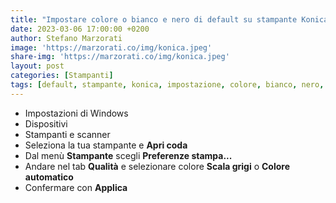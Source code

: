 ```yaml
---
title: "Impostare colore o bianco e nero di default su stampante Konica Minolta"
date: 2023-03-06 17:00:00 +0200
author: Stefano Marzorati
image: 'https://marzorati.co/img/konica.jpeg'
share-img: 'https://marzorati.co/img/konica.jpeg'
layout: post
categories: [Stampanti]
tags: [default, stampante, konica, impostazione, colore, bianco, nero, windows]
---
```

- Impostazioni di Windows
- Dispositivi
- Stampanti e scanner
- Seleziona la tua stampante e **Apri coda**
- Dal menù **Stampante** scegli **Preferenze stampa...**
- Andare nel tab **Qualità** e selezionare colore **Scala grigi** o **Colore automatico**
- Confermare con **Applica**